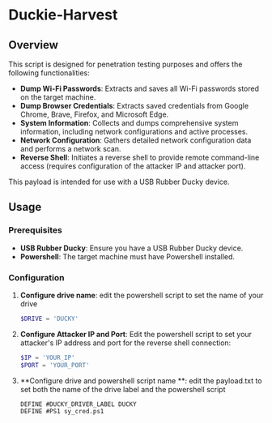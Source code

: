 # Duckie-Harvest
## Overview

This script is designed for penetration testing purposes and offers the following functionalities:

- **Dump Wi-Fi Passwords**: Extracts and saves all Wi-Fi passwords stored on the target machine.
- **Dump Browser Credentials**: Extracts saved credentials from Google Chrome, Brave, Firefox, and Microsoft Edge.
- **System Information**: Collects and dumps comprehensive system information, including network configurations and active processes.
- **Network Configuration**: Gathers detailed network configuration data and performs a network scan.
- **Reverse Shell**: Initiates a reverse shell to provide remote command-line access (requires configuration of the attacker IP and attacker port).

This payload is intended for use with a USB Rubber Ducky device.

## Usage

### Prerequisites

- **USB Rubber Ducky**: Ensure you have a USB Rubber Ducky device.
- **Powershell**: The target machine must have Powershell installed.

### Configuration

1. **Configure drive name**:
   edit the powershell script to set the name of your drive
   
   ```powershell
   $DRIVE = 'DUCKY'
2. **Configure Attacker IP and Port**:
   Edit the powershell script to set your attacker's IP address and port for the reverse shell connection:
   
   ```powershell
   $IP = 'YOUR_IP'
   $PORT = 'YOUR_PORT'

3. **Configure drive and powershell script name **:
   edit the payload.txt to set both the name of the drive label and the powershell script

   ```Duckyscript
   DEFINE #DUCKY_DRIVER_LABEL DUCKY
   DEFINE #PS1 sy_cred.ps1
   
